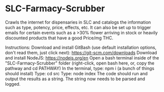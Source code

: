 # SLC-Farmacy-Scrubber
Crawls the internet for dispensaries in SLC and catalogs the information such as type, potency, price, effects, etc. It can also be set up to trigger emails for certain events such as a >30% flower arriving in stock or heavily discounted products that have a good Price/mg THC.

Instructions:
Download  and install GitBash (use default installation options, don't read them, just click next): https://git-scm.com/downloads
Download and install NodeJS: https://nodejs.org/en
Open a bash terminal inside of the "SLC-Farmacy-Scrubber" folder (right-click, open bash here, or, copy the pathway and cd PATHWAY)
In the terminal, type: npm i (a bunch of things should install)
Type: cd src
Type: node index
The code should run and output the results as a string. The string now needs to be parsed and logged.
